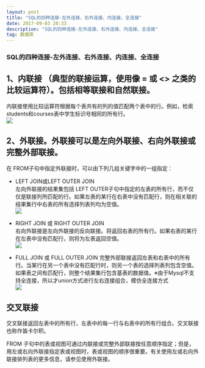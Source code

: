 ```yaml
---
layout: post
title: "SQL的四种连接-左外连接、右外连接、内连接、全连接"
date: 2017-09-03 20:33
description: "SQL的四种连接-左外连接、右外连接、内连接、全连接"
tag: 数据库
---  
```


### SQL的四种连接-左外连接、右外连接、内连接、全连接
## 1、内联接 （典型的联接运算，使用像 =  或 <> 之类的比较运算符）。包括相等联接和自然联接。     
内联接使用比较运算符根据每个表共有的列的值匹配两个表中的行。例如，检索 students和courses表中学生标识号相同的所有行。   
![](http://misde.cn/images/posts/sql/innerJoin.jpg)
   
## 2、外联接。外联接可以是左向外联接、右向外联接或完整外部联接。     
在 FROM子句中指定外联接时，可以由下列几组关键字中的一组指定：     

* LEFT  JOIN或LEFT OUTER JOIN     
左向外联接的结果集包括  LEFT OUTER子句中指定的左表的所有行，而不仅仅是联接列所匹配的行。如果左表的某行在右表中没有匹配行，则在相关联的结果集行中右表的所有选择列表列均为空值。       
![](http://misde.cn/images/posts/sql/leftJoin.jpg)

* RIGHT  JOIN 或 RIGHT  OUTER  JOIN     
右向外联接是左向外联接的反向联接。将返回右表的所有行。如果右表的某行在左表中没有匹配行，则将为左表返回空值。       
![](http://misde.cn/images/posts/sql/rightJoin.jpg)

* FULL  JOIN 或 FULL OUTER JOIN
完整外部联接返回左表和右表中的所有行。当某行在另一个表中没有匹配行时，则另一个表的选择列表列包含空值。如果表之间有匹配行，则整个结果集行包含基表的数据值。※由于Mysql不支持全连接，所以才union方式进行左右连接组合，模仿全连接方式   
![](http://misde.cn/images/posts/sql/fullJoin.jpg)
  
## 交叉联接   
交叉联接返回左表中的所有行，左表中的每一行与右表中的所有行组合。交叉联接也称作笛卡尔积。    

FROM 子句中的表或视图可通过内联接或完整外部联接按任意顺序指定；但是，用左或右向外联接指定表或视图时，表或视图的顺序很重要。有关使用左或右向外联接排列表的更多信息，请参见使用外联接。 